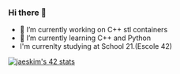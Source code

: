 ### Hi there 👋



- 🔭 I’m currently working on C++ stl containers
- 🌱 I’m currently learning C++ and Python
-  I'm currenlty studying at School 21.(Escole 42)

[![jaeskim's 42 stats](https://badge42.herokuapp.com/api/stats/bdaedric)](https://github.com/JaeSeoKim/badge42)
